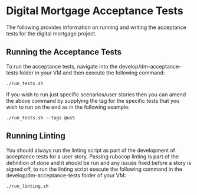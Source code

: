# Digital Mortgage Acceptance Tests

The following provides information on running and writing the acceptance tests for
the digital mortgage project.


## Running the Acceptance Tests

To run the acceptance tests, navigate into the develop/dm-acceptance-tests folder in
your VM and then execute the following command:

`./run_tests.sh`

If you wish to run just specific scenarios/user stories then you can amend the above
command by supplying the tag for the specific tests that you wish to run on the end
as in the following example:

`./run_tests.sh --tags @us5`

## Running Linting

You should always run the linting script as part of the development of acceptance
tests for a user story. Passing rubocop linting is part of the definition of done
and it should be run and any issues fixed before a story is signed off, to run the
linting script execute the following command in the develop/dm-acceptance-tests
folder of your VM:

`./run_linting.sh`
